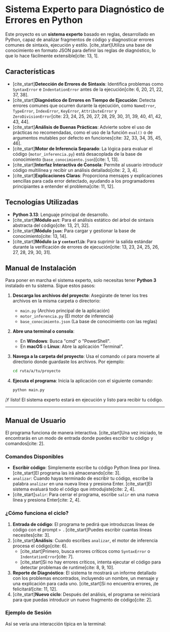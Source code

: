 # Sistema Experto para Diagnóstico de Errores en Python

Este proyecto es un **sistema experto** basado en reglas, desarrollado en Python, capaz de analizar fragmentos de código y diagnosticar errores comunes de sintaxis, ejecución y estilo. [cite_start]Utiliza una base de conocimiento en formato JSON para definir las reglas de diagnóstico, lo que lo hace fácilmente extensible[cite: 13, 1].

##  Características

* [cite_start]**Detección de Errores de Sintaxis**: Identifica problemas como `SyntaxError` e `IndentationError` antes de la ejecución[cite: 6, 20, 21, 22, 37, 38].
* [cite_start]**Diagnóstico de Errores en Tiempo de Ejecución**: Detecta errores comunes que ocurren durante la ejecución, como `NameError`, `TypeError`, `IndexError`, `KeyError`, `AttributeError` y `ZeroDivisionError`[cite: 23, 24, 25, 26, 27, 28, 29, 30, 31, 39, 40, 41, 42, 43, 44].
* [cite_start]**Análisis de Buenas Prácticas**: Advierte sobre el uso de prácticas no recomendadas, como el uso de la función `eval()` o de argumentos mutables por defecto en funciones[cite: 32, 33, 34, 35, 45, 46].
* [cite_start]**Motor de Inferencia Separado**: La lógica para evaluar el código (`motor_inferencia.py`) está desacoplada de la base de conocimiento (`base_conocimiento.json`)[cite: 1, 13].
* [cite_start]**Interfaz Interactiva de Consola**: Permite al usuario introducir código multilínea y recibir un análisis detallado[cite: 2, 3, 4].
* [cite_start]**Explicaciones Claras**: Proporciona mensajes y explicaciones sencillas para cada error detectado, ayudando a los programadores principiantes a entender el problema[cite: 11, 12].

##  Tecnologías Utilizadas

* **Python 3.13**: Lenguaje principal de desarrollo.
* [cite_start]**Módulo `ast`**: Para el análisis estático del árbol de sintaxis abstracta del código[cite: 13, 21, 32].
* [cite_start]**Módulo `json`**: Para cargar y gestionar la base de conocimiento[cite: 13, 14].
* [cite_start]**Módulo `io` y `contextlib`**: Para suprimir la salida estándar durante la verificación de errores de ejecución[cite: 13, 23, 24, 25, 26, 27, 28, 29, 30, 31].



##  Manual de Instalación

Para poner en marcha el sistema experto, solo necesitas tener **Python 3** instalado en tu sistema. Sigue estos pasos:

1.  **Descarga los archivos del proyecto**: Asegúrate de tener los tres archivos en la misma carpeta o directorio:
    * `main.py` (Archivo principal de la aplicación)
    * `motor_inferencia.py` (El motor de inferencia)
    * `base_conocimiento.json` (La base de conocimiento con las reglas)

2.  **Abre una terminal o consola**:
    * En **Windows**: Busca "cmd" o "PowerShell".
    * En **macOS** o **Linux**: Abre la aplicación "Terminal".

3.  **Navega a la carpeta del proyecto**: Usa el comando `cd` para moverte al directorio donde guardaste los archivos. Por ejemplo:
    ```sh
    cd ruta/a/tu/proyecto
    ```

4.  **Ejecuta el programa**: Inicia la aplicación con el siguiente comando:
    ```sh
    python main.py
    ```
¡Y listo! El sistema experto estará en ejecución y listo para recibir tu código.

---

##  Manual de Usuario

El programa funciona de manera interactiva. [cite_start]Una vez iniciado, te encontrarás en un modo de entrada donde puedes escribir tu código y comandos[cite: 2].

### Comandos Disponibles

* **Escribir código**: Simplemente escribe tu código Python línea por línea. [cite_start]El programa las irá almacenando[cite: 3].
* `analizar`: Cuando hayas terminado de escribir tu código, escribe la palabra `analizar` en una nueva línea y presiona Enter. [cite_start]El sistema evaluará todo el código que introdujiste[cite: 2, 4].
* [cite_start]`salir`: Para cerrar el programa, escribe `salir` en una nueva línea y presiona Enter[cite: 2, 4].

### ¿Cómo funciona el ciclo?

1.  **Entrada de código**: El programa te pedirá que introduzcas líneas de código con el prompt `> `. [cite_start]Puedes escribir cuantas líneas necesites[cite: 3].
2.  [cite_start]**Análisis**: Cuando escribes `analizar`, el motor de inferencia procesa el código[cite: 6].
    * [cite_start]Primero, busca errores críticos como `SyntaxError` o `IndentationError`[cite: 7].
    * [cite_start]Si no hay errores críticos, intenta ejecutar el código para detectar problemas de runtime[cite: 8, 9, 10].
3.  **Reporte de Diagnóstico**: El sistema te mostrará un informe detallado con los problemas encontrados, incluyendo un nombre, un mensaje y una explicación para cada uno. [cite_start]Si no encuentra errores, ¡te felicitará![cite: 11, 12].
4.  [cite_start]**Nuevo ciclo**: Después del análisis, el programa se reiniciará para que puedas introducir un nuevo fragmento de código[cite: 2].

### Ejemplo de Sesión

Así se vería una interacción típica en la terminal:
